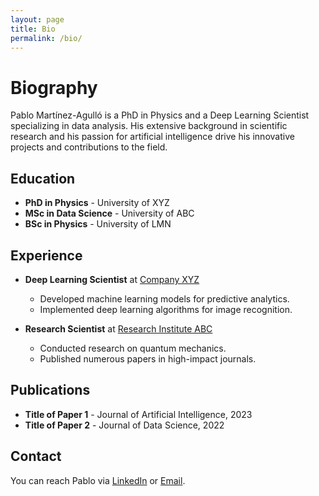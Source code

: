 ```yaml
---
layout: page
title: Bio
permalink: /bio/
---
```

# Biography

Pablo Martínez-Agulló is a PhD in Physics and a Deep Learning Scientist specializing in data analysis. His extensive background in scientific research and his passion for artificial intelligence drive his innovative projects and contributions to the field.

## Education

- **PhD in Physics** - University of XYZ
- **MSc in Data Science** - University of ABC
- **BSc in Physics** - University of LMN

## Experience

- **Deep Learning Scientist** at [Company XYZ](https://www.companyxyz.com)
  - Developed machine learning models for predictive analytics.
  - Implemented deep learning algorithms for image recognition.

- **Research Scientist** at [Research Institute ABC](https://www.researchabc.com)
  - Conducted research on quantum mechanics.
  - Published numerous papers in high-impact journals.

## Publications

- **Title of Paper 1** - Journal of Artificial Intelligence, 2023
- **Title of Paper 2** - Journal of Data Science, 2022

## Contact

You can reach Pablo via [LinkedIn](https://www.linkedin.com/in/pablomartinez) or [Email](mailto:pablo.martinez@example.com).
